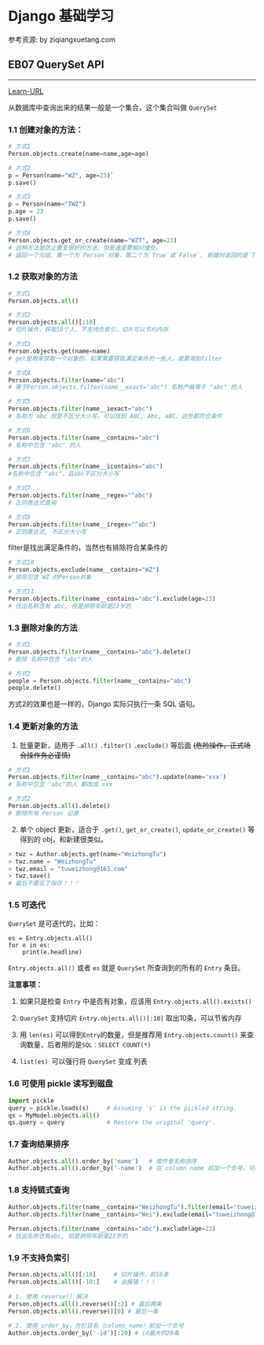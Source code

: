 # Django 基础学习 

参考资源: by ziqiangxuetang.com

## EB07 QuerySet API
----

[Learn-URL](https://code.ziqiangxuetang.com/django/django-models.html)  

从数据库中查询出来的结果一般是一个集合，这个集合叫做 `QuerySet`  

### 1.1 创建对象的方法：
```python
# 方式1
Person.objects.create(name=name,age=age)  
```

```python
# 方式2
p = Person(name="WZ", age=23)`  
p.save()  
```
```python
# 方式3
p = Person(name="TWZ")  
p.age = 23
p.save()
```

```python
# 方式4
Person.objects.get_or_create(name="WZT", age=23)
# 这种方法是防止重复很好的方法，但是速度要相对慢些。  
# 返回一个元组，第一个为`Person`对象，第二个为`True`或`False`, 新建时返回的是`True`, 已经存在时返回`False`.  
```

### 1.2 获取对象的方法

```python
# 方式1
Person.objects.all()  
```

```python
# 方式2
Person.objects.all()[:10]  
# 切片操作，获取10个人，不支持负索引，切片可以节约内存
```

```python
# 方式3
Person.objects.get(name=name)  
# get是用来获取一个对象的，如果需要获取满足条件的一些人，就要用到filter  
```

```python
# 方式4
Person.objects.filter(name="abc")  
# 等于Person.objects.filter(name__exact="abc") 名称严格等于 "abc" 的人  
```

```python
# 方式5
Person.objects.filter(name__iexact="abc")  
# 名称为 abc 但是不区分大小写，可以找到 ABC, Abc, aBC，这些都符合条件  
```

```python
# 方式6
Person.objects.filter(name__contains="abc")  
# 名称中包含 "abc" 的人  
```

```python
# 方式7
Person.objects.filter(name__icontains="abc")  
#名称中包含 "abc"，且abc不区分大小写  
```

```python
# 方式7
Person.objects.filter(name__regex="^abc")  
# 正则表达式查询  
```

```python
# 方式8
Person.objects.filter(name__iregex="^abc")  
# 正则表达式, 不区分大小写  
```

filter是找出满足条件的，当然也有排除符合某条件的  

```python
# 方式10
Person.objects.exclude(name__contains="WZ")  
# 排除包含 WZ 的Person对象  
```

```python
# 方式11
Person.objects.filter(name__contains="abc").exclude(age=23)  
# 找出名称含有 abc, 但是排除年龄是23岁的  
```

### 1.3 删除对象的方法

```python
# 方式1
Person.objects.filter(name__contains="abc").delete() 
# 删除 名称中包含 "abc"的人  
```

```python
# 方式2
people = Person.objects.filter(name__contains="abc")  
people.delete()  
```

方式2的效果也是一样的，Django 实际只执行一条 SQL 语句。  

### 1.4 更新对象的方法

1. 批量更新，适用于 `.all()`  `.filter()`  `.exclude()` 等后面 ~~(危险操作，正式场合操作务必谨慎)~~  

```python
# 方式1
Person.objects.filter(name__contains="abc").update(name='xxx') 
# 名称中包含 "abc"的人 都改成 xxx  
```

```python
# 方式2
Person.objects.all().delete() 
# 删除所有 Person 记录  
```

2. 单个 object 更新，适合于 `.get()`, `get_or_create()`, `update_or_create()` 等得到的 obj，和新建很类似。

```python
> twz = Author.objects.get(name="WeizhongTu")  
> twz.name = "WeizhongTu"  
> twz.email = "tuweizhong@163.com"  
> twz.save()  
# 最后不要忘了保存！！！  
```

### 1.5 可迭代

`QuerySet` 是可迭代的，比如：  

```pythion
es = Entry.objects.all()
for e in es:
    print(e.headline)
```
`Entry.objects.all()` 或者 `es` 就是 `QuerySet` 所查询到的所有的 `Entry` 条目。  

**注意事项：**

1. 如果只是检查 `Entry` 中是否有对象，应该用 `Entry.objects.all().exists()`  

2. `QuerySet` 支持切片 `Entry.objects.all()[:10]` 取出10条，可以节省内存  

3. 用 `len(es)` 可以得到`Entry`的数量，但是推荐用 `Entry.objects.count()` 来查询数量，后者用的是`SQL：SELECT COUNT(*)`  

4. `list(es) `可以强行将 `QuerySet` 变成 列表

### 1.6 可使用 pickle 读写到磁盘

```python
import pickle
query = pickle.loads(s)     # Assuming 's' is the pickled string.
qs = MyModel.objects.all()
qs.query = query            # Restore the original 'query'.
```

### 1.7 查询结果排序

```python
Author.objects.all().order_by('name')   # 按作者名称排序
Author.objects.all().order_by('-name')  # 在 column name 前加一个负号，可以实现倒序
```

### 1.8 支持链式查询

```python
Author.objects.filter(name__contains="WeizhongTu").filter(email="tuweizhong@163.com")
Author.objects.filter(name__contains="Wei").exclude(email="tuweizhong@163.com")
 
Person.objects.filter(name__contains="abc").exclude(age=23)
# 找出名称含有abc, 但是排除年龄是23岁的  
```

### 1.9 不支持负索引

```python
Person.objects.all()[:10]     # 切片操作，前10条
Person.objects.all()[-10:]    # 会报错！！！
 
# 1. 使用 reverse() 解决
Person.objects.all().reverse()[:2] # 最后两条
Person.objects.all().reverse()[0] # 最后一条
 
# 2. 使用 order_by，在栏目名（column name）前加一个负号
Author.objects.order_by('-id')[:20] # id最大的20条
```
